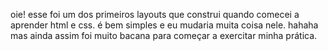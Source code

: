 oie! esse foi um dos primeiros layouts que construi quando comecei a aprender html e css. é bem simples e eu mudaria muita coisa nele. hahaha
mas ainda assim foi muito bacana para começar a exercitar minha prática.